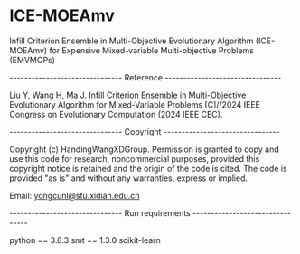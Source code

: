 # ICE-MOEAmv
 Infill Criterion Ensemble in Multi-Objective Evolutionary Algorithm (ICE-MOEAmv) for Expensive Mixed-variable Multi-objective Problems (EMVMOPs)

------------------------------- Reference --------------------------------

Liu Y, Wang H, Ma J. Infill Criterion Ensemble in Multi-Objective Evolutionary Algorithm for Mixed-Variable Problems [C]//2024 IEEE Congress on Evolutionary Computation (2024 IEEE CEC).

------------------------------- Copyright --------------------------------

Copyright (c) HandingWangXDGroup. Permission is granted to copy and use this code for research, noncommercial purposes, provided this copyright notice is retained and the origin of the code is cited. The code is provided "as is" and without any warranties, express or implied.

Email: yongcunl@stu.xidian.edu.cn

------------------------------- Run requirements --------------------------------

python == 3.8.3
smt == 1.3.0
scikit-learn


